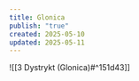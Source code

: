```yaml
---
title: Glonica
publish: "true"
created: 2025-05-10
updated: 2025-05-11
---
```

![[3 Dystrykt (Glonica)#^151d43]]